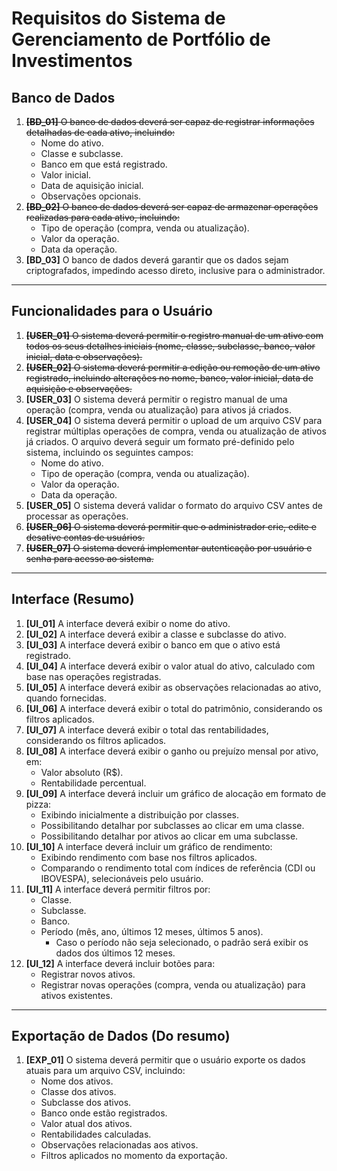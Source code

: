 # Requisitos do Sistema de Gerenciamento de Portfólio de Investimentos

## Banco de Dados
1. ~~**[BD_01]** O banco de dados deverá ser capaz de registrar informações detalhadas de cada ativo, incluindo:~~
   - Nome do ativo.
   - Classe e subclasse.
   - Banco em que está registrado.
   - Valor inicial.
   - Data de aquisição inicial.
   - Observações opcionais.
2. ~~**[BD_02]** O banco de dados deverá ser capaz de armazenar operações realizadas para cada ativo, incluindo:~~
   - Tipo de operação (compra, venda ou atualização).
   - Valor da operação.
   - Data da operação.
3. **[BD_03]** O banco de dados deverá garantir que os dados sejam criptografados, impedindo acesso direto, inclusive para o administrador.

---

## Funcionalidades para o Usuário
1. ~~**[USER_01]** O sistema deverá permitir o registro manual de um ativo com todos os seus detalhes iniciais (nome, classe, subclasse, banco, valor inicial, data e observações).~~
2. ~~**[USER_02]** O sistema deverá permitir a edição ou remoção de um ativo registrado, incluindo alterações no nome, banco, valor inicial, data de aquisição e observações.~~
3. **[USER_03]** O sistema deverá permitir o registro manual de uma operação (compra, venda ou atualização) para ativos já criados.
4. **[USER_04]** O sistema deverá permitir o upload de um arquivo CSV para registrar múltiplas operações de compra, venda ou atualização de ativos já criados. O arquivo deverá seguir um formato pré-definido pelo sistema, incluindo os seguintes campos:
   - Nome do ativo.
   - Tipo de operação (compra, venda ou atualização).
   - Valor da operação.
   - Data da operação.
5. **[USER_05]** O sistema deverá validar o formato do arquivo CSV antes de processar as operações.
6. ~~**[USER_06]** O sistema deverá permitir que o administrador crie, edite e desative contas de usuários.~~
7. ~~**[USER_07]** O sistema deverá implementar autenticação por usuário e senha para acesso ao sistema.~~

---

## Interface (Resumo)
1. **[UI_01]** A interface deverá exibir o nome do ativo.
2. **[UI_02]** A interface deverá exibir a classe e subclasse do ativo.
3. **[UI_03]** A interface deverá exibir o banco em que o ativo está registrado.
4. **[UI_04]** A interface deverá exibir o valor atual do ativo, calculado com base nas operações registradas.
5. **[UI_05]** A interface deverá exibir as observações relacionadas ao ativo, quando fornecidas.
6. **[UI_06]** A interface deverá exibir o total do patrimônio, considerando os filtros aplicados.
7. **[UI_07]** A interface deverá exibir o total das rentabilidades, considerando os filtros aplicados.
8. **[UI_08]** A interface deverá exibir o ganho ou prejuízo mensal por ativo, em:
   - Valor absoluto (R$).
   - Rentabilidade percentual.
9. **[UI_09]** A interface deverá incluir um gráfico de alocação em formato de pizza:
   - Exibindo inicialmente a distribuição por classes.
   - Possibilitando detalhar por subclasses ao clicar em uma classe.
   - Possibilitando detalhar por ativos ao clicar em uma subclasse.
10. **[UI_10]** A interface deverá incluir um gráfico de rendimento:
    - Exibindo rendimento com base nos filtros aplicados.
    - Comparando o rendimento total com índices de referência (CDI ou IBOVESPA), selecionáveis pelo usuário.
11. **[UI_11]** A interface deverá permitir filtros por:
    - Classe.
    - Subclasse.
    - Banco.
    - Período (mês, ano, últimos 12 meses, últimos 5 anos).
      - Caso o período não seja selecionado, o padrão será exibir os dados dos últimos 12 meses.
12. **[UI_12]** A interface deverá incluir botões para:
    - Registrar novos ativos.
    - Registrar novas operações (compra, venda ou atualização) para ativos existentes.

---

## Exportação de Dados (Do resumo)
1. **[EXP_01]** O sistema deverá permitir que o usuário exporte os dados atuais para um arquivo CSV, incluindo:
   - Nome dos ativos.
   - Classe dos ativos.
   - Subclasse dos ativos.
   - Banco onde estão registrados.
   - Valor atual dos ativos.
   - Rentabilidades calculadas.
   - Observações relacionadas aos ativos.
   - Filtros aplicados no momento da exportação.
